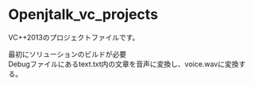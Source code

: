 Openjtalk_vc_projects
=====================

VC++2013のプロジェクトファイルです。

最初にソリューションのビルドが必要<br>
Debugファイルにあるtext.txt内の文章を音声に変換し、voice.wavに変換する。
